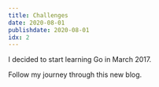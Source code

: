 ```yaml
---
title: Challenges
date: 2020-08-01
publishdate: 2020-08-01
idx: 2
---
```


I decided to start learning Go in March 2017.

Follow my journey through this new blog.
